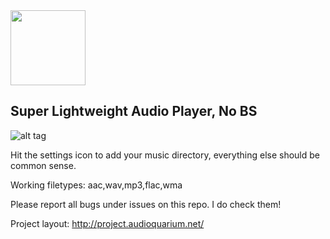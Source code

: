 <img src="http://i.imgur.com/LjplVc8.png" width="120">

## Super Lightweight Audio Player, No BS

![alt tag](http://i.imgur.com/4r3PEfL.png)

Hit the settings icon to add your music directory, everything else should be common sense.

Working filetypes: aac,wav,mp3,flac,wma

Please report all bugs under issues on this repo. I do check them!

Project layout: http://project.audioquarium.net/
